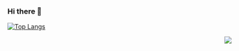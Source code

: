 ### Hi there 👋

<!--
**zhuolinho/zhuolinho** is a ✨ _special_ ✨ repository because its `README.md` (this file) appears on your GitHub profile.

Here are some ideas to get you started:

- 🔭 I’m currently working on ...
- 🌱 I’m currently learning ...
- 👯 I’m looking to collaborate on ...
- 🤔 I’m looking for help with ...
- 💬 Ask me about ...
- 📫 How to reach me: ...
- 😄 Pronouns: ...
- ⚡ Fun fact: ...
-->

[![Top Langs](https://github-readme-stats.vercel.app/api/top-langs/?username=zhuolinho&count_private=true&layout=compact&langs_count=8&hide=html,asp,c%23)](https://github.com/anuraghazra/github-readme-stats)

<img align="right" src="https://github-readme-stats.vercel.app/api?username=zhuolinho&count_private=true&show_icons=true&icon_color=CE1D2D&text_color=718096&bg_color=ffffff&hide_title=true" />
